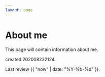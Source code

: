 ```yaml
---
layout: page
---
```

# About me
This page will contain information about me. 

created 202008232124

Last review {{ "now" | date: "%Y-%b-%d" }}.